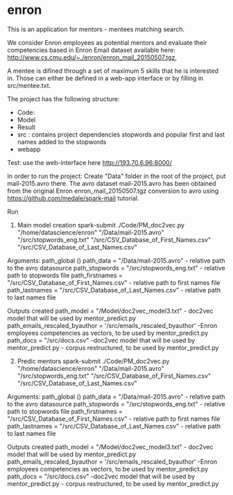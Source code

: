 # enron
This is an application for mentors - mentees matching search.

We consider Enron employees as potential mentors and evaluate their competencies based in Enron Email dataset available here: http://www.cs.cmu.edu/~./enron/enron_mail_20150507.tgz,

A mentee is difined through a set of maximum 5 skills that he is interested in. Those can either be defined in a web-app interface or by filling in src/mentee.txt.

The project has the following structure:
- Code: 
- Model
- Result
- src : contains project dependencies stopwords and popular first and last names added to the stopwords
- webapp

Test: use the web-interface here http://193.70.6.96:8000/

In order to run the project:
Create "Data" folder in the root of the project, put mail-2015.avro there. The avro dataset mail-2015.avro has been obtained from the original Enron enron_mail_20150507.tgz conversion to avro using  https://github.com/medale/spark-mail tutorial.

Run 
1) Main model creation
spark-submit ./Code/PM_doc2vec.py "/home/datascience/enron" "/Data/mail-2015.avro"  "/src/stopwords_eng.txt" "/src/CSV_Database_of_First_Names.csv" "/src/CSV_Database_of_Last_Names.csv"

Arguments: 
path_global ()
path_data = "/Data/mail-2015.avro" - relative path to the avro datasource
path_stopwords = "/src/stopwords_eng.txt" - relative path to stopwords file
path_firstnames = "/src/CSV_Database_of_First_Names.csv" - relative path to first names file
path_lastnames = "/src/CSV_Database_of_Last_Names.csv" - relative path to last names file


Outputs created 
path_model = "/Model/doc2vec_model3.txt" - doc2vec model that will be used by mentor_predict.py
path_emails_rescaled_byauthor = '/src/emails_rescaled_byauthor' -Enron employees competencies as vectors, to be used by mentor_predict.py
path_docs = "/src/docs.csv" -doc2vec model that will be used by mentor_predict.py - corpus restructured, to be used by mentor_predict.py

2) Predic mentors
spark-submit ./Code/PM_doc2vec.py "/home/datascience/enron" "/Data/mail-2015.avro"  "/src/stopwords_eng.txt" "/src/CSV_Database_of_First_Names.csv" "/src/CSV_Database_of_Last_Names.csv"

Arguments: 
path_global ()
path_data = "/Data/mail-2015.avro" - relative path to the avro datasource
path_stopwords = "/src/stopwords_eng.txt" - relative path to stopwords file
path_firstnames = "/src/CSV_Database_of_First_Names.csv" - relative path to first names file
path_lastnames = "/src/CSV_Database_of_Last_Names.csv" - relative path to last names file


Outputs created 
path_model = "/Model/doc2vec_model3.txt" - doc2vec model that will be used by mentor_predict.py
path_emails_rescaled_byauthor = '/src/emails_rescaled_byauthor' -Enron employees competencies as vectors, to be used by mentor_predict.py
path_docs = "/src/docs.csv" -doc2vec model that will be used by mentor_predict.py - corpus restructured, to be used by mentor_predict.py


